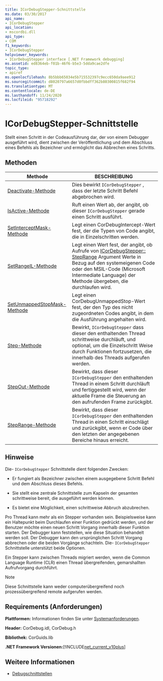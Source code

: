 ```yaml
---
title: ICorDebugStepper-Schnittstelle
ms.date: 03/30/2017
api_name:
- ICorDebugStepper
api_location:
- mscordbi.dll
api_type:
- COM
f1_keywords:
- ICorDebugStepper
helpviewer_keywords:
- ICorDebugStepper interface [.NET Framework debugging]
ms.assetid: ed8364eb-f01b-46f6-b5e3-5dda9cae2dfe
topic_type:
- apiref
ms.openlocfilehash: 8b5bbb65034e5b715532397c9ecc650da9aee912
ms.sourcegitcommit: d8020797a6657d0fbbdff362b80300815f682f94
ms.translationtype: MT
ms.contentlocale: de-DE
ms.lasthandoff: 11/24/2020
ms.locfileid: "95718292"
---
```

# <a name="icordebugstepper-interface"></a>ICorDebugStepper-Schnittstelle

Stellt einen Schritt in der Codeausführung dar, der von einem Debugger ausgeführt wird, dient zwischen der Veröffentlichung und dem Abschluss eines Befehls als Bezeichner und ermöglicht das Abbrechen eines Schritts.  
  
## <a name="methods"></a>Methoden  
  
|Methode|BESCHREIBUNG|  
|------------|-----------------|  
|[Deactivate-Methode](icordebugstepper-deactivate-method.md)|Dies bewirkt `ICorDebugStepper` , dass der letzte Schritt Befehl abgebrochen wird.|  
|[IsActive-Methode](icordebugstepper-isactive-method.md)|Ruft einen Wert ab, der angibt, ob dieser `ICorDebugStepper` gerade einen Schritt ausführt.|  
|[SetInterceptMask-Methode](icordebugstepper-setinterceptmask-method.md)|Legt einen CorDebugIntercept-Wert fest, der die Typen von Code angibt, die in Einzelschritten werden.|  
|[SetRangeIL-Methode](icordebugstepper-setrangeil-method.md)|Legt einen Wert fest, der angibt, ob Aufrufe von [ICorDebugStepper:: StepRange](icordebugstepper-steprange-method.md) Argument Werte in Bezug auf den systemeigenen Code oder den MSIL-Code (Microsoft Intermediate Language) der Methode übergeben, die durchlaufen wird.|  
|[SetUnmappedStopMask-Methode](icordebugstepper-setunmappedstopmask-method.md)|Legt einen CorDebugUnmappedStop-Wert fest, der den Typ des nicht zugeordneten Codes angibt, in dem die Ausführung angehalten wird.|  
|[Step-Methode](icordebugstepper-step-method.md)|Bewirkt, `ICorDebugStepper` dass dieser den enthaltenden Thread schrittweise durchläuft, und optional, um die Einzelschritt Weise durch Funktionen fortzusetzen, die innerhalb des Threads aufgerufen werden.|  
|[StepOut-Methode](icordebugstepper-stepout-method.md)|Bewirkt, dass dieser `ICorDebugStepper` den enthaltenden Thread in einem Schritt durchläuft und fertiggestellt wird, wenn der aktuelle Frame die Steuerung an den aufrufenden Frame zurückgibt.|  
|[StepRange-Methode](icordebugstepper-steprange-method.md)|Bewirkt, dass dieser `ICorDebugStepper` den enthaltenden Thread in einen Schritt einschlägt und zurückgibt, wenn er Code über den letzten der angegebenen Bereiche hinaus erreicht.|  
  
## <a name="remarks"></a>Hinweise  

 Die- `ICorDebugStepper` Schnittstelle dient folgenden Zwecken:  
  
- Er fungiert als Bezeichner zwischen einem ausgegebene Schritt Befehl und dem Abschluss dieses Befehls.  
  
- Sie stellt eine zentrale Schnittstelle zum Kapseln der gesamten schrittweise bereit, die ausgeführt werden können.  
  
- Es bietet eine Möglichkeit, einen schrittweise Abbruch abzubrechen.  
  
 Pro Thread kann mehr als ein Stepper vorhanden sein. Beispielsweise kann ein Haltepunkt beim Durchlaufen einer Funktion gedrückt werden, und der Benutzer möchte einen neuen Schritt Vorgang innerhalb dieser Funktion starten. Der Debugger kann feststellen, wie diese Situation behandelt werden soll. Der Debugger kann den ursprünglichen Schritt Vorgang abbrechen oder die beiden Vorgänge schachteln. Die- `ICorDebugStepper` Schnittstelle unterstützt beide Optionen.  
  
 Ein Stepper kann zwischen Threads migriert werden, wenn die Common Language Runtime (CLR) einen Thread übergreifenden, gemarshallten Aufrufvorgang durchführt.  
  
> [!NOTE]
> Diese Schnittstelle kann weder computerübergreifend noch prozessübergreifend remote aufgerufen werden.  
  
## <a name="requirements"></a>Requirements (Anforderungen)  

 **Plattformen:** Informationen finden Sie unter [Systemanforderungen](../../get-started/system-requirements.md).  
  
 **Header:** CorDebug.idl, CorDebug.h  
  
 **Bibliothek:** CorGuids.lib  
  
 **.NET Framework Versionen:**[!INCLUDE[net_current_v10plus](../../../../includes/net-current-v10plus-md.md)]  
  
## <a name="see-also"></a>Weitere Informationen

- [Debugschnittstellen](debugging-interfaces.md)
